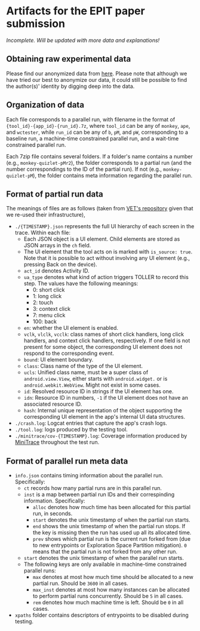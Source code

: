 # Artifacts for the EPIT paper submission

*Incomplete. Will be updated with more data and explanations!*

## Obtaining raw experimental data

Please find our anonymized data from [here](https://github.com/EpitPaper/main/releases/tag/ase2022). Please note that although we have tried our best to anonymize our data, it could still be possible to find the author(s)' identity by digging deep into the data.

## Organization of data

Each file corresponds to a parallel run, with filename in the format of `{tool_id}-{app_id}-{run_id}.7z`, where `tool_id` can be any of `monkey`, `ape`, and `wctester`, while `run_id` can be any of `b`, `pM`, and `pW`, corresponding to a baseline run, a machine-time constrained parallel run, and a wait-time constrained parallel run.

Each 7zip file contains several folders. If a folder's name contains a number (e.g., `monkey-quizlet-pMr2`), the folder corresponds to a partial run (and the number correspondings to the ID of the partial run). If not (e.g., `monkey-quizlet-pM`), the folder contains meta information regarding the parallel run.

## Format of partial run data

The meanings of files are as follows (taken from [VET's repository](https://github.com/VET-UI-Testing/main) given that we re-used their infrastructure),

- `./{TIMESTAMP}.json` represents the full UI hierarchy of each screen in the trace. Within each file:
  - Each JSON object is a UI element. Child elements are stored as JSON arrays in the `ch` field.
  - The UI element that the tool acts on is marked with `is_source: true`. Note that it is possible to act without involving any UI element (e.g., pressing Back on the device).
  - `act_id` denotes Activity ID.
  - `ua_type` denotes what kind of action triggers TOLLER to record this step. The values have the following meanings:
    * 0: short click
    * 1: long click
    * 2: touch
    * 3: context click
    * 7: menu click
    * 100: back
  - `en`: whether the UI element is enabled.
  - `vclk`, `vlclk`, `vcclk`: class names of short click handlers, long click handlers, and context click handlers, respectively. If one field is not present for some object, the corresponding UI element does not respond to the corresponding event.
  - `bound`: UI element boundary.
  - `class`: Class name of the type of the UI element.
  - `ucls`: Unified class name, must be a super class of `android.view.View`, either starts with `android.widget.` or is `android.webkit.WebView`. Might not exist in some cases.
  - `id`: Resolved resource ID in strings if the UI element has one.
  - `idn`: Resource ID in numbers, `-1` if the UI element does not have an associated resource ID.
  - `hash`: Internal unique representation of the object supporting the corresponding UI element in the app's internal UI data structures.
- `./crash.log`: Logcat entries that capture the app's crash logs.
- `./tool.log`: logs produced by the testing tool.
- `./minitrace/cov-{TIMESTAMP}.log`: Coverage information produced by [MiniTrace](http://gutianxiao.com/ape/install-mini-tracing) throughout the test run.

## Format of parallel run meta data

- `info.json` contains timing information about the parallel run. Specifically:
  - `ct` records how many partial runs are in this parallel run.
  - `inst` is a map between partial run IDs and their correspinding information. Specifically:
    * `alloc` denotes how much time has been allocated for this partial run, in seconds.
    * `start` denotes the unix timestamp of when the partial run starts.
    * `end` shows the unix timestamp of when the partial run stops. If the key is missing then the run has used up all its allocated time.
    * `prev` shows which partial run is the current run forked from (due to new entrypoints or Exploration Space Partition mitigation). `0` means that the partial run is not forked from any other run.
  - `start` denotes the unix timestamp of when the parallel run starts.
  - The following keys are only available in machine-time constrained parallel runs:
    * `max` denotes at most how much time should be allocated to a new partial run. Should be `3600` in all cases.
    * `max_inst` denotes at most how many instances can be allocated to perform partial runs concurrently. Should be `5` in all cases.
    * `rem` denotes how much machine time is left. Should be `0` in all cases.
- `xpaths` folder contains descriptors of entrypoints to be disabled during testing.

